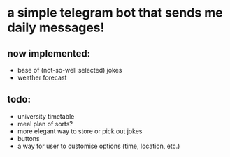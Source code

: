 # a simple telegram bot that sends me daily messages!
## now implemented:
- base of (not-so-well selected) jokes
- weather forecast

## todo:
- university timetable
- meal plan of sorts?
- more elegant way to store or pick out jokes
- buttons
- a way for user to customise options (time, location, etc.)
